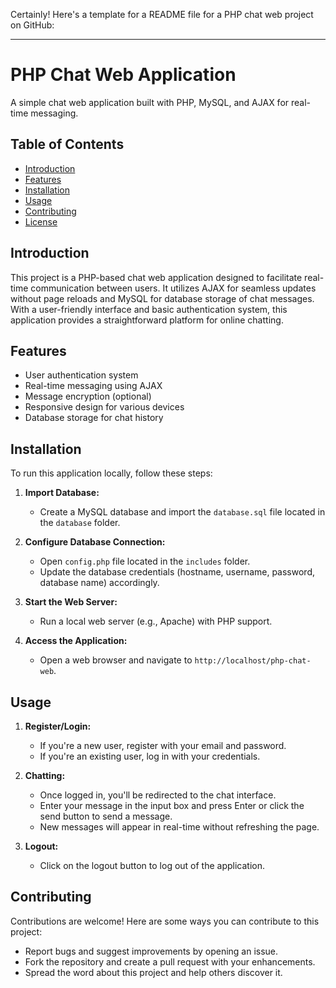 Certainly! Here's a template for a README file for a PHP chat web project on GitHub:

---

# PHP Chat Web Application

A simple chat web application built with PHP, MySQL, and AJAX for real-time messaging.

## Table of Contents

- [Introduction](#introduction)
- [Features](#features)
- [Installation](#installation)
- [Usage](#usage)
- [Contributing](#contributing)
- [License](#license)

## Introduction

This project is a PHP-based chat web application designed to facilitate real-time communication between users. It utilizes AJAX for seamless updates without page reloads and MySQL for database storage of chat messages. With a user-friendly interface and basic authentication system, this application provides a straightforward platform for online chatting.

## Features

- User authentication system
- Real-time messaging using AJAX
- Message encryption (optional)
- Responsive design for various devices
- Database storage for chat history

## Installation

To run this application locally, follow these steps:



1. **Import Database:**
   - Create a MySQL database and import the `database.sql` file located in the `database` folder.

2. **Configure Database Connection:**
   - Open `config.php` file located in the `includes` folder.
   - Update the database credentials (hostname, username, password, database name) accordingly.

3. **Start the Web Server:**
   - Run a local web server (e.g., Apache) with PHP support.

4. **Access the Application:**
   - Open a web browser and navigate to `http://localhost/php-chat-web`.

## Usage

1. **Register/Login:**
   - If you're a new user, register with your email and password.
   - If you're an existing user, log in with your credentials.

2. **Chatting:**
   - Once logged in, you'll be redirected to the chat interface.
   - Enter your message in the input box and press Enter or click the send button to send a message.
   - New messages will appear in real-time without refreshing the page.

3. **Logout:**
   - Click on the logout button to log out of the application.

## Contributing

Contributions are welcome! Here are some ways you can contribute to this project:

- Report bugs and suggest improvements by opening an issue.
- Fork the repository and create a pull request with your enhancements.
- Spread the word about this project and help others discover it.

